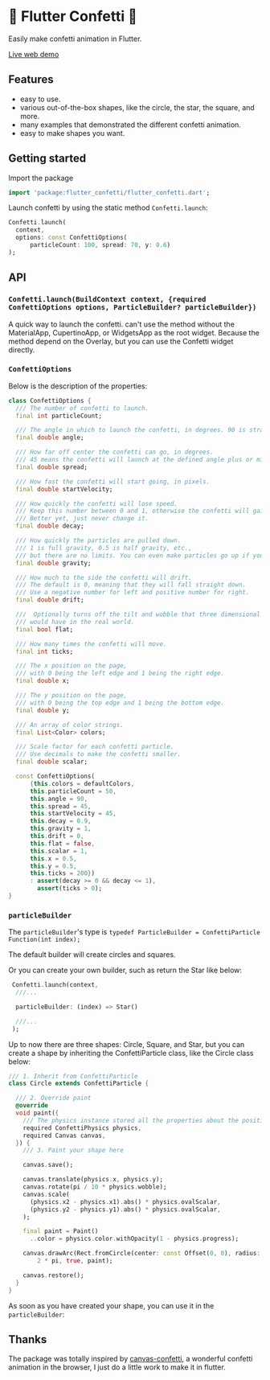 # 🎉 Flutter Confetti 🎉

Easily make confetti animation in Flutter.

[Live web demo](https://cj0x39e.github.io/flutter_confetti/)

## Features

- easy to use.
- various out-of-the-box shapes, like the circle, the star, the square, and more.
- many examples that demonstrated the different confetti animation.
- easy to make shapes you want.

## Getting started

Import the package

```dart
import 'package:flutter_confetti/flutter_confetti.dart';
```

Launch confetti by using the static method `Confetti.launch`:

```dart
Confetti.launch(
  context,
  options: const ConfettiOptions(
      particleCount: 100, spread: 70, y: 0.6)
);
```

## API

### `Confetti.launch(BuildContext context, {required ConfettiOptions options, ParticleBuilder? particleBuilder})`

A quick way to launch the confetti. can't use the method without the MaterialApp, CupertinoApp, or WidgetsApp as the root widget. Because the method depend on the Overlay, but you can use the Confetti widget directly.

### `ConfettiOptions`

Below is the description of the properties:

```dart
class ConfettiOptions {
  /// The number of confetti to launch.
  final int particleCount;

  /// The angle in which to launch the confetti, in degrees. 90 is straight up.
  final double angle;

  /// How far off center the confetti can go, in degrees.
  /// 45 means the confetti will launch at the defined angle plus or minus 22.5 degrees.
  final double spread;

  /// How fast the confetti will start going, in pixels.
  final double startVelocity;

  /// How quickly the confetti will lose speed.
  /// Keep this number between 0 and 1, otherwise the confetti will gain speed.
  /// Better yet, just never change it.
  final double decay;

  /// How quickly the particles are pulled down.
  /// 1 is full gravity, 0.5 is half gravity, etc.,
  /// but there are no limits. You can even make particles go up if you'd like.
  final double gravity;

  /// How much to the side the confetti will drift.
  /// The default is 0, meaning that they will fall straight down.
  /// Use a negative number for left and positive number for right.
  final double drift;

  ///  Optionally turns off the tilt and wobble that three dimensional confetti
  /// would have in the real world.
  final bool flat;

  /// How many times the confetti will move.
  final int ticks;

  /// The x position on the page,
  /// with 0 being the left edge and 1 being the right edge.
  final double x;

  /// The y position on the page,
  /// with 0 being the top edge and 1 being the bottom edge.
  final double y;

  /// An array of color strings.
  final List<Color> colors;

  /// Scale factor for each confetti particle.
  /// Use decimals to make the confetti smaller.
  final double scalar;

  const ConfettiOptions(
      {this.colors = defaultColors,
      this.particleCount = 50,
      this.angle = 90,
      this.spread = 45,
      this.startVelocity = 45,
      this.decay = 0.9,
      this.gravity = 1,
      this.drift = 0,
      this.flat = false,
      this.scalar = 1,
      this.x = 0.5,
      this.y = 0.5,
      this.ticks = 200})
      : assert(decay >= 0 && decay <= 1),
        assert(ticks > 0);
}
```

### `particleBuilder`

The `particleBuilder`'s type is `typedef ParticleBuilder = ConfettiParticle Function(int index);`

The default builder will create circles and squares.

Or you can create your own builder, such as return the Star like below:

```dart
 Confetti.launch(context,
  ///...

  particleBuilder: (index) => Star()

  ///...
 );
```

Up to now there are three shapes: Circle, Square, and Star, but you can create a shape by inheriting the ConfettiParticle class, like the Circle class below:

```dart
/// 1. Inherit from ConfettiParticle
class Circle extends ConfettiParticle {

  /// 2. Override paint
  @override
  void paint({
    /// The physics instance stored all the properties about the position, color, and so on of the particle.
    required ConfettiPhysics physics,
    required Canvas canvas,
  }) {
    /// 3. Paint your shape here

    canvas.save();

    canvas.translate(physics.x, physics.y);
    canvas.rotate(pi / 10 * physics.wobble);
    canvas.scale(
      (physics.x2 - physics.x1).abs() * physics.ovalScalar,
      (physics.y2 - physics.y1).abs() * physics.ovalScalar,
    );

    final paint = Paint()
      ..color = physics.color.withOpacity(1 - physics.progress);

    canvas.drawArc(Rect.fromCircle(center: const Offset(0, 0), radius: 1), 0,
        2 * pi, true, paint);

    canvas.restore();
  }
}
```

As soon as you have created your shape, you can use it in the `particleBuilder`:

## Thanks

The package was totally inspired by [canvas-confetti](https://github.com/catdad/canvas-confetti), a wonderful confetti animation in the browser,
I just do a little work to make it in flutter.
